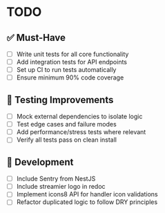 # TODO

## ✅ Must-Have

- [ ] Write unit tests for all core functionality
- [ ] Add integration tests for API endpoints
- [ ] Set up CI to run tests automatically
- [ ] Ensure minimum 90% code coverage

## 🧪 Testing Improvements

- [ ] Mock external dependencies to isolate logic
- [ ] Test edge cases and failure modes
- [ ] Add performance/stress tests where relevant
- [ ] Verify all tests pass on clean install

## 🚧 Development

- [ ] Include Sentry from NestJS
- [ ] Include streamier logo in redoc
- [ ] Implement icons8 API for handler icon validations
- [ ] Refactor duplicated logic to follow DRY principles
